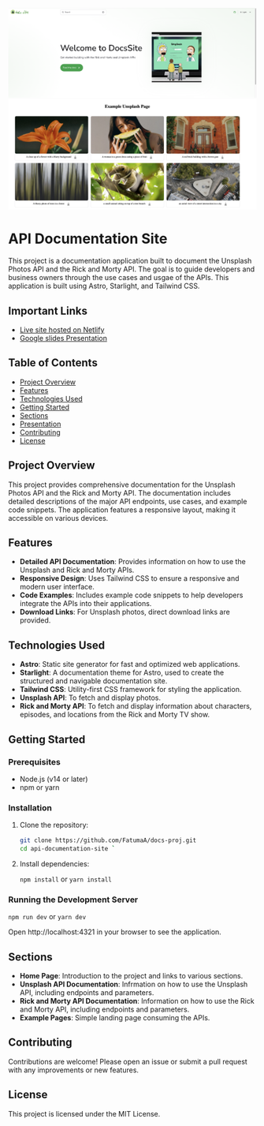 ![Hero section](/public/hero.png)
![Unsplash example landing page](/public/unsplash-exp.png)

# API Documentation Site

This project is a documentation application built to document the Unsplash Photos API and the Rick and Morty API. The goal is to guide developers and business owners through the use cases and usgae of the APIs. This application is built using Astro, Starlight, and Tailwind CSS.

## Important Links

- [Live site hosted on Netlify](https://docssite-starlight.netlify.app/)
- [Google slides Presentation](https://docs.google.com/presentation/d/1KXCDy0y16HjRTi1fVh-LwKKkis6Hq7v9cL4e8mK_CRU/edit?usp=sharing)

## Table of Contents

- [Project Overview](#project-overview)
- [Features](#features)
- [Technologies Used](#technologies-used)
- [Getting Started](#getting-started)
- [Sections](#sections)
- [Presentation](#presentation)
- [Contributing](#contributing)
- [License](#license)

## Project Overview

This project provides comprehensive documentation for the Unsplash Photos API and the Rick and Morty API. The documentation includes detailed descriptions of the major API endpoints, use cases, and example code snippets. The application features a responsive layout, making it accessible on various devices.

## Features

- **Detailed API Documentation**: Provides information on how to use the Unsplash and Rick and Morty APIs.
- **Responsive Design**: Uses Tailwind CSS to ensure a responsive and modern user interface.
- **Code Examples**: Includes example code snippets to help developers integrate the APIs into their applications.
- **Download Links**: For Unsplash photos, direct download links are provided.

## Technologies Used

- **Astro**: Static site generator for fast and optimized web applications.
- **Starlight**: A documentation theme for Astro, used to create the structured and navigable documentation site.
- **Tailwind CSS**: Utility-first CSS framework for styling the application.
- **Unsplash API**: To fetch and display photos.
- **Rick and Morty API**: To fetch and display information about characters, episodes, and locations from the Rick and Morty TV show.

## Getting Started

### Prerequisites

- Node.js (v14 or later)
- npm or yarn

### Installation

1. Clone the repository:

   ```bash
   git clone https://github.com/FatumaA/docs-proj.git
   cd api-documentation-site `

   ```

1. Install dependencies:

   `npm install` or `yarn install`

### Running the Development Server

`npm run dev` or `yarn dev`

Open http://localhost:4321 in your browser to see the application.

## Sections

- **Home Page**: Introduction to the project and links to various sections.
- **Unsplash API Documentation**: Infrmation on how to use the Unsplash API, including endpoints and parameters.
- **Rick and Morty API Documentation**: Information on how to use the Rick and Morty API, including endpoints and parameters.
- **Example Pages**: Simple landing page consuming the APIs.

## Contributing

Contributions are welcome! Please open an issue or submit a pull request with any improvements or new features.

## License

This project is licensed under the MIT License.

